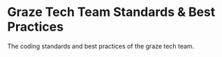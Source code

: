 # Graze Tech Team Standards & Best Practices

The coding standards and best practices of the graze tech team.

